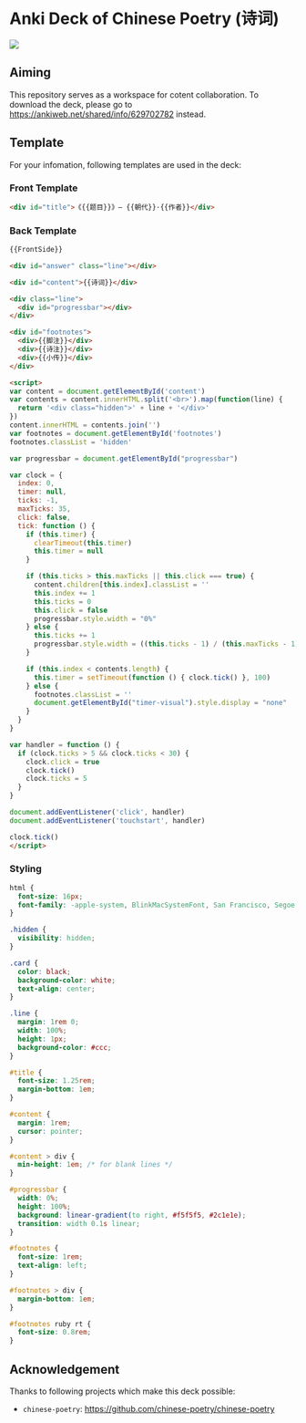 # Anki Deck of Chinese Poetry (诗词)

![](./wordcloud.png)

## Aiming

This repository serves as a workspace for cotent collaboration. To download
the deck, please go to https://ankiweb.net/shared/info/629702782 instead.

## Template

For your infomation, following templates are used in the deck:

### Front Template

```html
<div id="title">《{{题目}}》— {{朝代}}·{{作者}}</div>
```

### Back Template

```html
{{FrontSide}}

<div id="answer" class="line"></div>

<div id="content">{{诗词}}</div>

<div class="line">
  <div id="progressbar"></div>
</div>

<div id="footnotes">
  <div>{{脚注}}</div>
  <div>{{诗注}}</div>
  <div>{{小传}}</div>
</div>

<script>
var content = document.getElementById('content')
var contents = content.innerHTML.split('<br>').map(function(line) {
  return '<div class="hidden">' + line + '</div>'
})
content.innerHTML = contents.join('')
var footnotes = document.getElementById('footnotes')
footnotes.classList = 'hidden'

var progressbar = document.getElementById("progressbar")

var clock = {
  index: 0,
  timer: null,
  ticks: -1,
  maxTicks: 35,
  click: false,
  tick: function () {
    if (this.timer) {
      clearTimeout(this.timer)
      this.timer = null
    }

    if (this.ticks > this.maxTicks || this.click === true) {
      content.children[this.index].classList = ''
      this.index += 1
      this.ticks = 0
      this.click = false
      progressbar.style.width = "0%"
    } else {
      this.ticks += 1
      progressbar.style.width = ((this.ticks - 1) / (this.maxTicks - 1)) * 100 + "%"
    }

    if (this.index < contents.length) {
      this.timer = setTimeout(function () { clock.tick() }, 100)
    } else {
      footnotes.classList = ''
      document.getElementById("timer-visual").style.display = "none"
    }
  }
}

var handler = function () {
  if (clock.ticks > 5 && clock.ticks < 30) {
    clock.click = true
    clock.tick()
    clock.ticks = 5
  }
}

document.addEventListener('click', handler)
document.addEventListener('touchstart', handler)

clock.tick()
</script>
```

### Styling

```css
html {
  font-size: 16px;
  font-family: -apple-system, BlinkMacSystemFont, San Francisco, Segoe UI, Roboto, Helvetica Neue, sans-serif;
}

.hidden {
  visibility: hidden;
}

.card {
  color: black;
  background-color: white;
  text-align: center;
}

.line {
  margin: 1rem 0;
  width: 100%;
  height: 1px;
  background-color: #ccc;
}

#title {
  font-size: 1.25rem;
  margin-bottom: 1em;
}

#content {
  margin: 1rem;
  cursor: pointer;
}

#content > div {
  min-height: 1em; /* for blank lines */
}

#progressbar {
  width: 0%;
  height: 100%;
  background: linear-gradient(to right, #f5f5f5, #2c1e1e);
  transition: width 0.1s linear;
}

#footnotes {
  font-size: 1rem;
  text-align: left;
}

#footnotes > div {
  margin-bottom: 1em;
}

#footnotes ruby rt {
  font-size: 0.8rem;
}
```

## Acknowledgement

Thanks to following projects which make this deck possible:

- `chinese-poetry`: https://github.com/chinese-poetry/chinese-poetry
